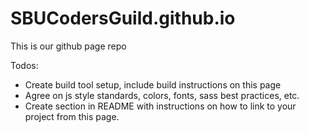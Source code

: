 SBUCodersGuild.github.io
========================

This is our github page repo


Todos:
- Create build tool setup, include build instructions on this page
- Agree on js style standards, colors, fonts, sass best practices, etc.
- Create section in README with instructions on how to link to your project from this page.
